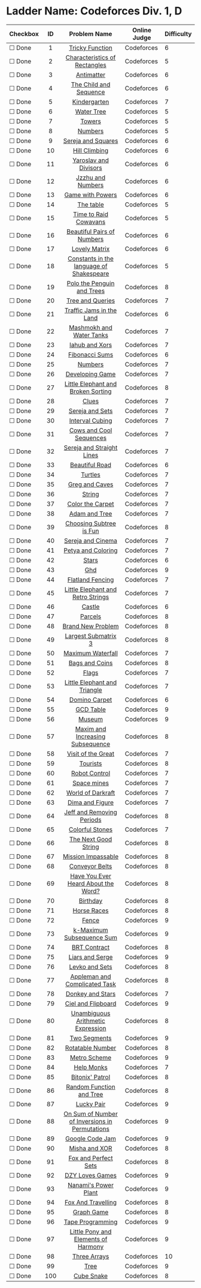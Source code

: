 # Ladder Name: Codeforces Div. 1, D

| Checkbox | ID  | Problem Name | Online Judge | Difficulty |
|---|:---:|:---:|---|---|
|&#9744; Done|1|[Tricky Function](http://codeforces.com/problemset/problem/429/D)|Codeforces|6|
|&#9744; Done|2|[Characteristics of Rectangles](http://codeforces.com/problemset/problem/333/D)|Codeforces|5|
|&#9744; Done|3|[Antimatter](http://codeforces.com/problemset/problem/383/D)|Codeforces|6|
|&#9744; Done|4|[The Child and Sequence](http://codeforces.com/problemset/problem/438/D)|Codeforces|6|
|&#9744; Done|5|[Kindergarten](http://codeforces.com/problemset/problem/484/D)|Codeforces|7|
|&#9744; Done|6|[Water Tree](http://codeforces.com/problemset/problem/343/D)|Codeforces|5|
|&#9744; Done|7|[Towers](http://codeforces.com/problemset/problem/229/D)|Codeforces|5|
|&#9744; Done|8|[Numbers](http://codeforces.com/problemset/problem/128/D)|Codeforces|5|
|&#9744; Done|9|[Sereja and Squares](http://codeforces.com/problemset/problem/425/D)|Codeforces|6|
|&#9744; Done|10|[Hill Climbing](http://codeforces.com/problemset/problem/406/D)|Codeforces|6|
|&#9744; Done|11|[Yaroslav and Divisors](http://codeforces.com/problemset/problem/301/D)|Codeforces|6|
|&#9744; Done|12|[Jzzhu and Numbers](http://codeforces.com/problemset/problem/449/D)|Codeforces|6|
|&#9744; Done|13|[Game with Powers](http://codeforces.com/problemset/problem/317/D)|Codeforces|6|
|&#9744; Done|14|[The table](http://codeforces.com/problemset/problem/226/D)|Codeforces|5|
|&#9744; Done|15|[Time to Raid Cowavans](http://codeforces.com/problemset/problem/103/D)|Codeforces|5|
|&#9744; Done|16|[Beautiful Pairs of Numbers](http://codeforces.com/problemset/problem/403/D)|Codeforces|6|
|&#9744; Done|17|[Lovely Matrix](http://codeforces.com/problemset/problem/274/D)|Codeforces|6|
|&#9744; Done|18|[Constants in the language of Shakespeare](http://codeforces.com/problemset/problem/132/D)|Codeforces|5|
|&#9744; Done|19|[Polo the Penguin and Trees ](http://codeforces.com/problemset/problem/288/D)|Codeforces|8|
|&#9744; Done|20|[Tree and Queries](http://codeforces.com/problemset/problem/375/D)|Codeforces|7|
|&#9744; Done|21|[Traffic Jams in the Land](http://codeforces.com/problemset/problem/498/D)|Codeforces|6|
|&#9744; Done|22|[Mashmokh and Water Tanks](http://codeforces.com/problemset/problem/414/D)|Codeforces|7|
|&#9744; Done|23|[Iahub and Xors](http://codeforces.com/problemset/problem/341/D)|Codeforces|7|
|&#9744; Done|24|[Fibonacci Sums](http://codeforces.com/problemset/problem/126/D)|Codeforces|6|
|&#9744; Done|25|[Numbers](http://codeforces.com/problemset/problem/83/D)|Codeforces|7|
|&#9744; Done|26|[Developing Game](http://codeforces.com/problemset/problem/377/D)|Codeforces|7|
|&#9744; Done|27|[Little Elephant and Broken Sorting](http://codeforces.com/problemset/problem/258/D)|Codeforces|8|
|&#9744; Done|28|[Clues](http://codeforces.com/problemset/problem/156/D)|Codeforces|7|
|&#9744; Done|29|[Sereja and Sets](http://codeforces.com/problemset/problem/367/D)|Codeforces|7|
|&#9744; Done|30|[Interval Cubing](http://codeforces.com/problemset/problem/311/D)|Codeforces|7|
|&#9744; Done|31|[Cows and Cool Sequences](http://codeforces.com/problemset/problem/283/D)|Codeforces|7|
|&#9744; Done|32|[Sereja and Straight Lines](http://codeforces.com/problemset/problem/314/D)|Codeforces|7|
|&#9744; Done|33|[Beautiful Road](http://codeforces.com/problemset/problem/87/D)|Codeforces|6|
|&#9744; Done|34|[Turtles](http://codeforces.com/problemset/problem/348/D)|Codeforces|7|
|&#9744; Done|35|[Greg and Caves](http://codeforces.com/problemset/problem/295/D)|Codeforces|7|
|&#9744; Done|36|[String](http://codeforces.com/problemset/problem/123/D)|Codeforces|7|
|&#9744; Done|37|[Color the Carpet](http://codeforces.com/problemset/problem/297/D)|Codeforces|7|
|&#9744; Done|38|[Adam and Tree](http://codeforces.com/problemset/problem/442/D)|Codeforces|7|
|&#9744; Done|39|[Choosing Subtree is Fun](http://codeforces.com/problemset/problem/372/D)|Codeforces|8|
|&#9744; Done|40|[Sereja and Cinema](http://codeforces.com/problemset/problem/380/D)|Codeforces|7|
|&#9744; Done|41|[Petya and Coloring](http://codeforces.com/problemset/problem/111/D)|Codeforces|7|
|&#9744; Done|42|[Stars](http://codeforces.com/problemset/problem/213/D)|Codeforces|6|
|&#9744; Done|43|[Ghd](http://codeforces.com/problemset/problem/364/D)|Codeforces|9|
|&#9744; Done|44|[Flatland Fencing](http://codeforces.com/problemset/problem/154/D)|Codeforces|7|
|&#9744; Done|45|[Little Elephant and Retro Strings](http://codeforces.com/problemset/problem/204/D)|Codeforces|7|
|&#9744; Done|46|[Castle](http://codeforces.com/problemset/problem/101/D)|Codeforces|6|
|&#9744; Done|47|[Parcels](http://codeforces.com/problemset/problem/480/D)|Codeforces|8|
|&#9744; Done|48|[Brand New Problem](http://codeforces.com/problemset/problem/201/D)|Codeforces|8|
|&#9744; Done|49|[Largest Submatrix 3](http://codeforces.com/problemset/problem/407/D)|Codeforces|8|
|&#9744; Done|50|[Maximum Waterfall](http://codeforces.com/problemset/problem/269/D)|Codeforces|7|
|&#9744; Done|51|[Bags and Coins](http://codeforces.com/problemset/problem/356/D)|Codeforces|8|
|&#9744; Done|52|[Flags](http://codeforces.com/problemset/problem/93/D)|Codeforces|7|
|&#9744; Done|53|[Little Elephant and Triangle](http://codeforces.com/problemset/problem/220/D)|Codeforces|7|
|&#9744; Done|54|[Domino Carpet](http://codeforces.com/problemset/problem/77/D)|Codeforces|6|
|&#9744; Done|55|[GCD Table](http://codeforces.com/problemset/problem/338/D)|Codeforces|9|
|&#9744; Done|56|[Museum](http://codeforces.com/problemset/problem/113/D)|Codeforces|9|
|&#9744; Done|57|[Maxim and Increasing Subsequence](http://codeforces.com/problemset/problem/261/D)|Codeforces|8|
|&#9744; Done|58|[Visit of the Great](http://codeforces.com/problemset/problem/185/D)|Codeforces|7|
|&#9744; Done|59|[Tourists](http://codeforces.com/problemset/problem/286/D)|Codeforces|8|
|&#9744; Done|60|[Robot Control](http://codeforces.com/problemset/problem/346/D)|Codeforces|7|
|&#9744; Done|61|[Space mines](http://codeforces.com/problemset/problem/89/D)|Codeforces|7|
|&#9744; Done|62|[World of Darkraft](http://codeforces.com/problemset/problem/138/D)|Codeforces|7|
|&#9744; Done|63|[Dima and Figure](http://codeforces.com/problemset/problem/273/D)|Codeforces|7|
|&#9744; Done|64|[Jeff and Removing Periods](http://codeforces.com/problemset/problem/351/D)|Codeforces|8|
|&#9744; Done|65|[Colorful Stones](http://codeforces.com/problemset/problem/264/D)|Codeforces|7|
|&#9744; Done|66|[The Next Good String](http://codeforces.com/problemset/problem/196/D)|Codeforces|8|
|&#9744; Done|67|[Mission Impassable](http://codeforces.com/problemset/problem/150/D)|Codeforces|8|
|&#9744; Done|68|[Conveyor Belts](http://codeforces.com/problemset/problem/487/D)|Codeforces|8|
|&#9744; Done|69|[Have You Ever Heard About the Word?](http://codeforces.com/problemset/problem/319/D)|Codeforces|8|
|&#9744; Done|70|[Birthday](http://codeforces.com/problemset/problem/494/D)|Codeforces|8|
|&#9744; Done|71|[Horse Races](http://codeforces.com/problemset/problem/95/D)|Codeforces|8|
|&#9744; Done|72|[Fence](http://codeforces.com/problemset/problem/232/D)|Codeforces|9|
|&#9744; Done|73|[k-Maximum Subsequence Sum](http://codeforces.com/problemset/problem/280/D)|Codeforces|9|
|&#9744; Done|74|[BRT Contract ](http://codeforces.com/problemset/problem/187/D)|Codeforces|8|
|&#9744; Done|75|[Liars and Serge](http://codeforces.com/problemset/problem/256/D)|Codeforces|9|
|&#9744; Done|76|[Levko and Sets](http://codeforces.com/problemset/problem/360/D)|Codeforces|8|
|&#9744; Done|77|[Appleman and Complicated Task](http://codeforces.com/problemset/problem/461/D)|Codeforces|8|
|&#9744; Done|78|[Donkey and Stars](http://codeforces.com/problemset/problem/249/D)|Codeforces|7|
|&#9744; Done|79|[Ciel and Flipboard](http://codeforces.com/problemset/problem/321/D)|Codeforces|9|
|&#9744; Done|80|[Unambiguous Arithmetic Expression](http://codeforces.com/problemset/problem/115/D)|Codeforces|8|
|&#9744; Done|81|[Two Segments](http://codeforces.com/problemset/problem/193/D)|Codeforces|9|
|&#9744; Done|82|[Rotatable Number](http://codeforces.com/problemset/problem/303/D)|Codeforces|8|
|&#9744; Done|83|[Metro Scheme](http://codeforces.com/problemset/problem/191/D)|Codeforces|9|
|&#9744; Done|84|[Help Monks](http://codeforces.com/problemset/problem/98/D)|Codeforces|7|
|&#9744; Done|85|[Bitonix' Patrol](http://codeforces.com/problemset/problem/217/D)|Codeforces|8|
|&#9744; Done|86|[Random Function and Tree](http://codeforces.com/problemset/problem/482/D)|Codeforces|8|
|&#9744; Done|87|[Lucky Pair](http://codeforces.com/problemset/problem/145/D)|Codeforces|9|
|&#9744; Done|88|[On Sum of Number of Inversions in Permutations](http://codeforces.com/problemset/problem/396/D)|Codeforces|9|
|&#9744; Done|89|[Google Code Jam](http://codeforces.com/problemset/problem/277/D)|Codeforces|9|
|&#9744; Done|90|[Misha and XOR](http://codeforces.com/problemset/problem/504/D)|Codeforces|8|
|&#9744; Done|91|[Fox and Perfect Sets](http://codeforces.com/problemset/problem/388/D)|Codeforces|8|
|&#9744; Done|92|[DZY Loves Games](http://codeforces.com/problemset/problem/446/D)|Codeforces|9|
|&#9744; Done|93|[Nanami's Power Plant](http://codeforces.com/problemset/problem/434/D)|Codeforces|9|
|&#9744; Done|94|[Fox And Travelling](http://codeforces.com/problemset/problem/512/D)|Codeforces|8|
|&#9744; Done|95|[Graph Game](http://codeforces.com/problemset/problem/235/D)|Codeforces|8|
|&#9744; Done|96|[Tape Programming](http://codeforces.com/problemset/problem/238/D)|Codeforces|9|
|&#9744; Done|97|[Little Pony and Elements of Harmony](http://codeforces.com/problemset/problem/453/D)|Codeforces|9|
|&#9744; Done|98|[Three Arrays](http://codeforces.com/problemset/problem/392/D)|Codeforces|10|
|&#9744; Done|99|[Tree](http://codeforces.com/problemset/problem/468/D)|Codeforces|9|
|&#9744; Done|100|[Cube Snake](http://codeforces.com/problemset/problem/198/D)|Codeforces|8|
